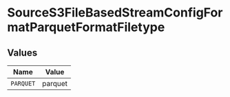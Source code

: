 # SourceS3FileBasedStreamConfigFormatParquetFormatFiletype


## Values

| Name      | Value     |
| --------- | --------- |
| `PARQUET` | parquet   |